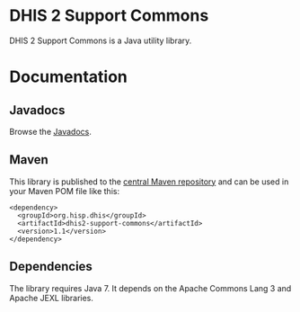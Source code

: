 # DHIS 2 Support Commons

DHIS 2 Support Commons is a Java utility library.

# Documentation

## Javadocs

Browse the <a href="http://dhis2.github.io/dhis2-support-commons/releases/1.1/apidocs/index.html">Javadocs</a>.

## Maven

This library is published to the <a href="http://mvnrepository.com/artifact/org.hisp.dhis/dhis2-support-commons/1.1">central Maven repository</a> and can be used in your Maven POM file like this:

```
<dependency>
  <groupId>org.hisp.dhis</groupId>
  <artifactId>dhis2-support-commons</artifactId>
  <version>1.1</version>
</dependency>
```

## Dependencies

The library requires Java 7. It depends on the Apache Commons Lang 3 and Apache JEXL libraries.

